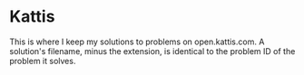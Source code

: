 # Kattis

This is where I keep my solutions to problems on open.kattis.com. A solution's filename, minus the extension, is identical to the problem ID of the problem it solves.
